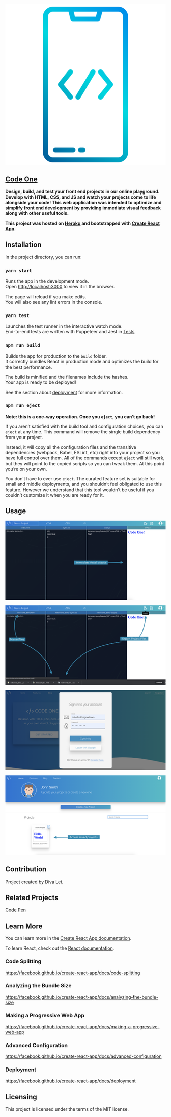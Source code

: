 ![Code One](./src/images/app.png)

## [Code One](https://codeone.herokuapp.com/)

**Design, build, and test your front end projects in our online playground.
Develop with HTML, CSS, and JS and watch your projects come to life alongside your code!
This web application was intended to optimize and simplify front end development by providing immediate visual feedback along with other useful tools.**


**This project was hosted on [Heroku](https://www.heroku.com/) and bootstrapped with [Create React App](https://github.com/facebook/create-react-app).**

## Installation

In the project directory, you can run:

### `yarn start`

Runs the app in the development mode.<br />
Open [http://localhost:3000](http://localhost:3000) to view it in the browser.

The page will reload if you make edits.<br />
You will also see any lint errors in the console.

### `yarn test`

Launches the test runner in the interactive watch mode.<br />
End-to-end tests are written with Puppeteer and Jest in [Tests](./tests)

### `npm run build`

Builds the app for production to the `build` folder.<br />
It correctly bundles React in production mode and optimizes the build for the best performance.

The build is minified and the filenames include the hashes.<br />
Your app is ready to be deployed!

See the section about [deployment](https://facebook.github.io/create-react-app/docs/deployment) for more information.

### `npm run eject`

**Note: this is a one-way operation. Once you `eject`, you can’t go back!**

If you aren’t satisfied with the build tool and configuration choices, you can `eject` at any time. This command will remove the single build dependency from your project.

Instead, it will copy all the configuration files and the transitive dependencies (webpack, Babel, ESLint, etc) right into your project so you have full control over them. All of the commands except `eject` will still work, but they will point to the copied scripts so you can tweak them. At this point you’re on your own.

You don’t have to ever use `eject`. The curated feature set is suitable for small and middle deployments, and you shouldn’t feel obligated to use this feature. However we understand that this tool wouldn’t be useful if you couldn’t customize it when you are ready for it.

## Usage
![Code Alongside a Live Browser](./src/images/firstslide.png)

![Export Files](./src/images/secondslide.png)

![Login to account](./src/images/login-ss.png)

![Access saved Projects](./src/images/profile-ss.png)



## Contribution
Project created by Diva Lei.

## Related Projects

[Code Pen](https://codepen.io/pen/)


## Learn More

You can learn more in the [Create React App documentation](https://facebook.github.io/create-react-app/docs/getting-started).

To learn React, check out the [React documentation](https://reactjs.org/).

### Code Splitting

https://facebook.github.io/create-react-app/docs/code-splitting

### Analyzing the Bundle Size

https://facebook.github.io/create-react-app/docs/analyzing-the-bundle-size

### Making a Progressive Web App

https://facebook.github.io/create-react-app/docs/making-a-progressive-web-app

### Advanced Configuration

https://facebook.github.io/create-react-app/docs/advanced-configuration

### Deployment

https://facebook.github.io/create-react-app/docs/deployment


## Licensing
This project is licensed under the terms of the MIT license.
